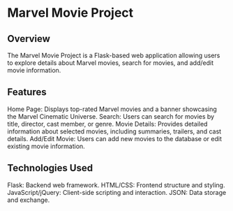 # Marvel Movie Project

## Overview
The Marvel Movie Project is a Flask-based web application allowing users to explore details about Marvel movies, search for movies, and add/edit movie information.

## Features
Home Page: Displays top-rated Marvel movies and a banner showcasing the Marvel Cinematic Universe.
Search: Users can search for movies by title, director, cast member, or genre.
Movie Details: Provides detailed information about selected movies, including summaries, trailers, and cast details.
Add/Edit Movie: Users can add new movies to the database or edit existing movie information.

## Technologies Used
Flask: Backend web framework.
HTML/CSS: Frontend structure and styling.
JavaScript/jQuery: Client-side scripting and interaction.
JSON: Data storage and exchange.
